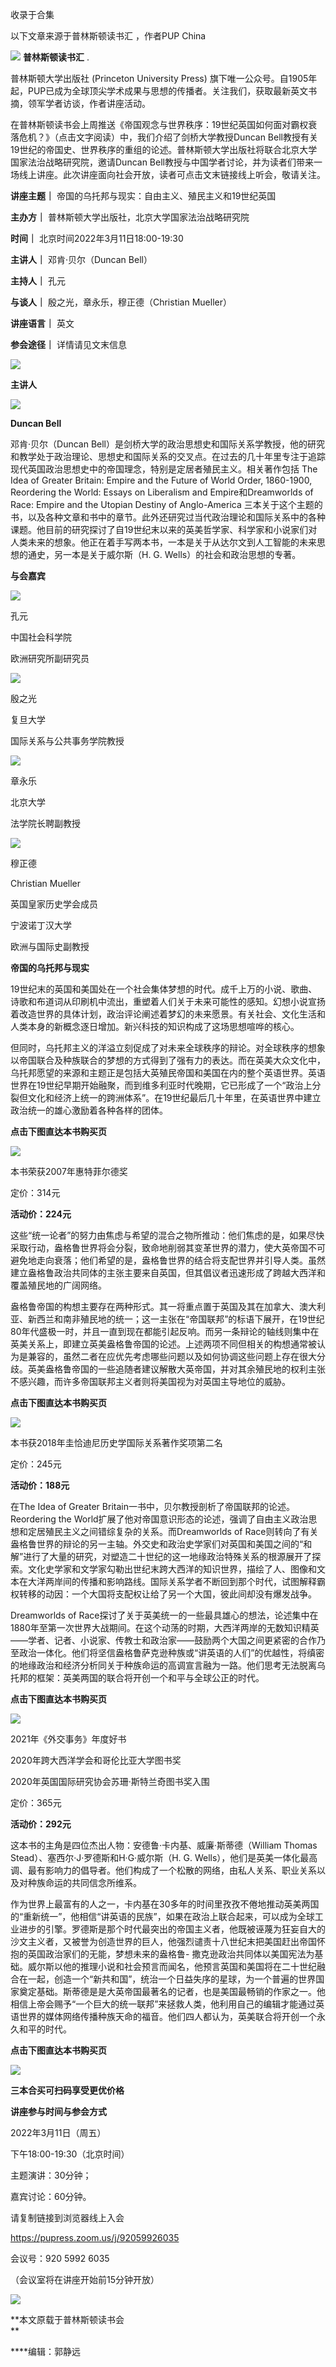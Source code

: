 

收录于合集

以下文章来源于普林斯顿读书汇 ，作者PUP China

![](/images/14/2.png) **普林斯顿读书汇** .

普林斯顿大学出版社 (Princeton University Press)
旗下唯一公众号。自1905年起，PUP已成为全球顶尖学术成果与思想的传播者。关注我们，获取最新英文书摘，领军学者访谈，作者讲座活动。

  

在普林斯顿读书会上周推送《帝国观念与世界秩序：19世纪英国如何面对霸权衰落危机？》（点击文字阅读）中，我们介绍了剑桥大学教授Duncan
Bell教授有关19世纪的帝国史、世界秩序的重组的论述。普林斯顿大学出版社将联合北京大学国家法治战略研究院，邀请Duncan
Bell教授与中国学者讨论，并为读者们带来一场线上讲座。此次讲座面向社会开放，读者可点击文末链接线上听会，敬请关注。

  

 **讲座主题｜** 帝国的乌托邦与现实：自由主义、殖民主义和19世纪英国

 **主办方｜** 普林斯顿大学出版社，北京大学国家法治战略研究院

 **时间｜** 北京时间2022年3月11日18:00-19:30

 **主讲人｜** 邓肯·贝尔（Duncan Bell）

 **主持人｜** 孔元

 **与谈人｜** 殷之光，章永乐，穆正德（Christian Mueller）

 **讲座语言｜** 英文

 **参会途径｜** 详情请见文末信息

  

![](/images/14/3.jpeg)

  

 **主讲人**

![](/images/14/4.jpeg)

  

 **Duncan Bell**

邓肯·贝尔（Duncan
Bell）是剑桥大学的政治思想史和国际关系学教授，他的研究和教学处于政治理论、思想史和国际关系的交叉点。在过去的几十年里专注于追踪现代英国政治思想史中的帝国理念，特别是定居者殖民主义。相关著作包括
The Idea of Greater Britain: Empire and the Future of World Order, 1860-1900,
Reordering the World: Essays on Liberalism and Empire和Dreamworlds of Race:
Empire and the Utopian Destiny of Anglo-America
三本关于这个主题的书，以及各种文章和书中的章节。此外还研究过当代政治理论和国际关系中的各种课题。他目前的研究探讨了自19世纪末以来的英美哲学家、科学家和小说家们对人类未来的想象。他正在着手写两本书，一本是关于从达尔文到人工智能的未来思想的通史，另一本是关于威尔斯（H.
G. Wells）的社会和政治思想的专著。

 **与会嘉宾**

![](/images/14/5.jpeg)

孔元

中国社会科学院

欧洲研究所副研究员

![](/images/14/6.jpeg)

殷之光

复旦大学

国际关系与公共事务学院教授

![](/images/14/7.jpeg)

章永乐

北京大学

法学院长聘副教授

![](/images/14/8.jpeg)

穆正德

Christian Mueller

英国皇家历史学会成员

宁波诺丁汉大学

欧洲与国际史副教授

  

 **帝国的乌托邦与现实**

19世纪末的英国和美国处在一个社会集体梦想的时代。成千上万的小说、歌曲、诗歌和布道词从印刷机中流出，重塑着人们关于未来可能性的感知。幻想小说宣扬着改造世界的具体计划，政治评论阐述着梦幻的未来愿景。有关社会、文化生活和人类本身的新概念逐日增加。新兴科技的知识构成了这场思想喧哗的核心。  
  

但同时，乌托邦主义的洋溢立刻促成了对未来全球秩序的辩论。对全球秩序的想象以帝国联合及种族联合的梦想的方式得到了强有力的表达。而在英美大众文化中，乌托邦愿望的来源和主题正是包括大英殖民帝国和美国在内的整个英语世界。英语世界在19世纪早期开始融聚，而到维多利亚时代晚期，它已形成了一个“政治上分裂但文化和经济上统一的跨洲体系”。在19世纪最后几十年里，在英语世界中建立政治统一的雄心激励着各种各样的团体。

  

 **点击下图直达本书购买页**

[![](/images/14/9.png)]()

本书荣获2007年惠特菲尔德奖

定价：314元

**活动价：224元**

  

这些“统一论者”的努力由焦虑与希望的混合之物所推动：他们焦虑的是，如果尽快采取行动，盎格鲁世界将会分裂，致命地削弱其变革世界的潜力，使大英帝国不可避免地走向衰落；他们希望的是，盎格鲁世界的结合将支配世界并引导人类。虽然建立盎格鲁政治共同体的主张主要来自英国，但其倡议者迅速形成了跨越大西洋和覆盖殖民地的广阔网络。

  

盎格鲁帝国的构想主要存在两种形式。其一将重点置于英国及其在加拿大、澳大利亚、新西兰和南非殖民地的统一；这一主张在“帝国联邦”的标语下展开，在19世纪80年代盛极一时，并且一直到现在都能引起反响。而另一条辩论的轴线则集中在英美关系上，即建立英美盎格鲁帝国的论述。上述两项不同但相关的构想通常被认为是兼容的，虽然二者在应优先考虑哪些问题以及如何协调这些问题上存在很大分歧。英美盎格鲁帝国的一些追随者建议解散大英帝国，并对其余殖民地的权利主张不感兴趣，而许多帝国联邦主义者则将美国视为对英国主导地位的威胁。

  

 **点击下图直达本书购买页**

[![](/images/14/10.png)]()

本书获2018年圭恰迪尼历史学国际关系著作奖项第二名

定价：245元

**活动价：188元**

  

在The Idea of Greater Britain一书中，贝尔教授剖析了帝国联邦的论述。Reordering the
World扩展了他对帝国意识形态的论述，强调了自由主义政治思想和定居殖民主义之间错综复杂的关系。而Dreamworlds of
Race则转向了有关盎格鲁世界的辩论的另一主轴。外交史和政治史学家们对英国和美国之间的“和解”进行了大量的研究，对塑造二十世纪的这一地缘政治特殊关系的根源展开了探索。文化史学家和文学家勾勒出世纪末跨大西洋的知识世界，描绘了人、图像和文本在大洋两岸间的传播和影响路线。国际关系学者不断回到那个时代，试图解释霸权转移的动因：一个大国将支配权让给了另一个大国，彼此间却没有爆发战争。

  

Dreamworlds of
Race探讨了关于英美统一的一些最具雄心的想法，论述集中在1880年至第一次世界大战期间。在这个动荡的时期，大西洋两岸的无数知识精英——学者、记者、小说家、传教士和政治家——鼓励两个大国之间更紧密的合作乃至政治一体化。他们将坚信盎格鲁萨克逊种族或“讲英语的人们”的优越性，将缜密的地缘政治和经济分析同关于种族命运的高调宣言融为一路。他们思考无法脱离乌托邦的框架：英美两国的联合将开创一个和平与全球公正的时代。

  

 **点击下图直达本书购买页**

[![](/images/14/11.png)]()

2021年《外交事务》年度好书

2020年跨大西洋学会和哥伦比亚大学图书奖

2020年英国国际研究协会苏珊·斯特兰奇图书奖入围

定价：365元

**活动价：292元**

  

这本书的主角是四位杰出人物：安德鲁·卡内基、威廉·斯蒂德（William Thomas Stead）、塞西尔·J·罗德斯和H·G·威尔斯（H. G.
Wells），他们是英美一体化最高调、最有影响力的倡导者。他们构成了一个松散的网络，由私人关系、职业关系以及对种族命运的共同信念所维系。  
  

作为世界上最富有的人之一，卡内基在30多年的时间里孜孜不倦地推动英美两国的“重新统一”，他相信“讲英语的民族”，如果在政治上联合起来，可以成为全球工业进步的引擎。罗德斯是那个时代最突出的帝国主义者，他既被诬蔑为狂妄自大的沙文主义者，又被誉为创造世界的巨人，他强烈谴责十八世纪末把美国赶出帝国怀抱的英国政治家们的无能，梦想未来的盎格鲁-
撒克逊政治共同体以美国宪法为基础。威尔斯以他的推理小说和社会预言而闻名，他预言英国和美国将在二十世纪融合在一起，创造一个“新共和国”，统治一个日益失序的星球，为一个普遍的世界国家奠定基础。斯蒂德是是大英帝国最著名的记者，也是美国最畅销的作家之一。他相信上帝会赐予“一个巨大的统一联邦”来拯救人类，他利用自己的编辑才能通过英语世界的媒体网络传播种族天命的福音。他们四人都认为，英美联合将开创一个永久和平的时代。

  

 **点击下图直达本书购买页**

![](/images/14/12.png)

 **三本合买可扫码享受更优价格**

  

 **讲座参与时间与参会方式**

2022年3月11日（周五）

下午18:00-19:30（北京时间）

主题演讲：30分钟；

嘉宾讨论：60分钟。

  

请复制链接到浏览器线上入会  

https://pupress.zoom.us/j/92059926035

会议号：920 5992 6035

（会议室将在讲座开始前15分钟开放）

![](/images/14/13.jpeg)

 **本文原载于普林斯顿读书会  
**

 ****编辑：郭静远  

  
  

  

